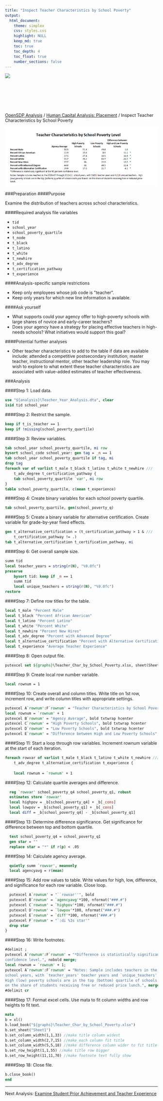 ```yaml
---
title: "Inspect Teacher Characteristics by School Poverty"
output: 
  html_document:
    theme: simplex
    css: styles.css
    highlight: NULL
    keep_md: true
    toc: true
    toc_depth: 4
    toc_float: true
    number_sections: false
---
```







<div class="navbar navbar-default navbar-fixed-top" id="logo">
<div class="container">
<img src="OpenSDP-Banner_crimson.jpg" style="display: block; margin: 0 auto; height: 115px;">
</div>
</div>

[OpenSDP Analysis](http://opensdp.github.io/analysis) / [Human Capital Analysis: Placement](Human_Capital_Analysis_Placement.html) / Inspect Teacher Characteristics by School Poverty

![](Teacher_Char_by_School_Poverty.png)

###Preparation
####Purpose

Examine the distribution of teachers across school characteristics.

####Required analysis file variables

 - `tid`
 - `school_year`
 - `school_poverty_quartile`
 - `t_node`
 - `t_black`
 - `t_latino`
 - `t_white`
 - `t_newhire`
 - `t_adv_degree`
 - `t_certification_pathway`
 - `t_experience`


####Analysis-specific sample restrictions

 - Keep only employees whose job code is "teacher".
 - Keep only years for which new line information is available. 

####Ask yourself

 - What supports could your agency offer to high-poverty schools with large shares of novice and early-career teachers? 
 - Does your agency have a strategy for placing effective teachers in high-needs schools? What initiatives would support this goal? 

####Potential further analyses

- Other teacher characteristics to add to the table if data are available include: attended a competitive postsecondary institution; master teacher, instructional mentor, other teacher leadership role. You may wish to explore to what extent these teacher characteristics are associated with value-added estimates of teacher effectiveness.

###Analysis

####Step 1: Load data. 


```stata
use "${analysis}\Teacher_Year_Analysis.dta", clear  
isid tid school_year
```

####Step 2: Restrict the sample.


```stata
keep if t_is_teacher == 1 
keep if !missing(school_poverty_quartile)
```

####Step 3: Review variables.


```stata
tab school_year school_poverty_quartile, mi row
bysort school_code school_year: gen tag = _n == 1
tab school_year school_poverty_quartile if tag, mi
drop tag
foreach var of varlist t_male t_black t_latino t_white t_newhire ///
	t_adv_degree t_certification_pathway {
	tab school_poverty_quartile `var', mi row
} 
table school_poverty_quartile, c(mean t_experience) 
```

####Step 4: Create binary variables for each school poverty quartile.


```stata
tab school_poverty_quartile, gen(school_poverty_q)
```

####Step 5: Create a binary variable for alternative certification.
Create variable for grade-by-year fixed effects.


```stata
gen t_alternative_certification = (t_certification_pathway > 1 & ///
	t_certification_pathway != .) 
tab t_alternative_certification t_certification_pathway, mi
```

####Step 6: Get overall sample size.


```stata
summ tid
local teacher_years = string(r(N), "%9.0fc")
preserve 
	bysort tid: keep if _n == 1
	summ tid
	local unique_teachers = string(r(N), "%9.0fc")
restore

```

####Step 7: Define row titles for the table.


```stata
local t_male "Percent Male"
local t_black "Percent African American"
local t_latino "Percent Latino"
local t_white "Percent White"
local t_newhire "Percent New Hires"
local t_adv_degree "Percent with Advanced Degree"
local t_alternative_certification "Percent with Alternative Certification"
local t_experience "Average Teacher Experience"
```

####Step 8: Open output file.


```stata
putexcel set ${graphs}\Teacher_Char_by_School_Poverty.xlsx, sheet(Sheet1) replace
```

####Step 9: Create local row number variable.


```stata
local rownum = 1
```

####Step 10: Create overall and column titles.
Write title on 1st row, increment row, and write column titles with appropriate settings.

```stata
putexcel A`rownum':F`rownum' = "Teacher Characteristics by School Poverty Level", merge hcenter vcenter bold font(calibri, 20, black)
local rownum = `rownum' + 1
putexcel B`rownum' = "Agency Average", bold txtwrap hcenter
putexcel C`rownum' = "High Poverty Schools", bold txtwrap hcenter
putexcel D`rownum' = "Low Poverty Schools", bold txtwrap hcenter
putexcel E`rownum' = "Difference between High and Low Poverty Schools", bold txtwrap hcenter
```

####Step 11: Start a loop through row variables. 
Increment rownum variable at the start of each iteration.


```stata
foreach rowvar of varlist t_male t_black t_latino t_white t_newhire ///
	t_adv_degree t_alternative_certification t_experience {
	
	local rownum = `rownum' + 1	
```

####Step 12: Calculate quartile averages and difference.


```stata
  reg `rowvar' school_poverty_q4 school_poverty_q1, robust
  estimates store `rowvar'
  local highpov = _b[school_poverty_q4] + _b[_cons]
  local lowpov = _b[school_poverty_q1] + _b[_cons]
  local diff = _b[school_poverty_q4] - _b[school_poverty_q1]
```

####Step 13: Determine difference significance.
Get significance for difference between top and bottom quartile.
	

```stata
  test school_poverty_q4 = school_poverty_q1
  gen star = ""
  replace star = "*" if r(p) < .05
```

####Step 14: Calculate agency average.


```stata
  quietly summ `rowvar', meanonly
  local agencyavg = r(mean)
```

####Step 15: Add row values to table.
Write values for high, low, difference, and significance for each row variable. Close loop.


```stata
  putexcel A`rownum' = "``rowvar''", bold
  putexcel B`rownum' = `agencyavg'*100, nformat("###.#") 
  putexcel C`rownum' = `highpov'*100, nformat("###.#")
  putexcel D`rownum' = `lowpov'*100, nformat("###.#")
  putexcel E`rownum' = `diff'*100, nformat("###.#")
  putexcel F`rownum' = "`:di %3s star'"
  drop star 
}
```

####Step 16: Write footnotes.


```stata
#delimit ;
putexcel A`rownum':F`rownum' = "*Difference is statistically significant at the 95 percent
confidence level.", nobold merge;
local rownum = `rownum' + 1;
putexcel A`rownum':F`rownum' = "Notes: Sample includes teachers in the 2006-07 through 2010-11 
school years, with `teacher_years' teacher years and `unique_teachers' unique teachers. 
High (low) poverty schools are in the top (bottom) quartile of schools each year based 
on the share of students receiving free or reduced price lunch.", merge txtwrap;
#delimit cr
```

####Step 17: Format excel cells.
Use mata to fit column widths and row heights to fit text.


```stata
mata
b = xl()
b.load_book("${graphs}\Teacher_Char_by_School_Poverty.xlsx")
b.set_sheet("Sheet1")
b.set_column_width(1,1,33) //make title column widest
b.set_column_width(2,7,15) //make each column fit title
b.set_colunm_width(5,5,18) //make difference column wider to fit title
b.set_row_height(1,1,55) //make title row bigger
b.set_row_height(11,11,70) //make footnote text fully show
```

####Step 18: Close file.

```stata
b.close_book()
end
```

---

Next Analysis: [Examine Student Prior Achievement and Teacher Experience](Prior_Ach_by_Exp.html)
